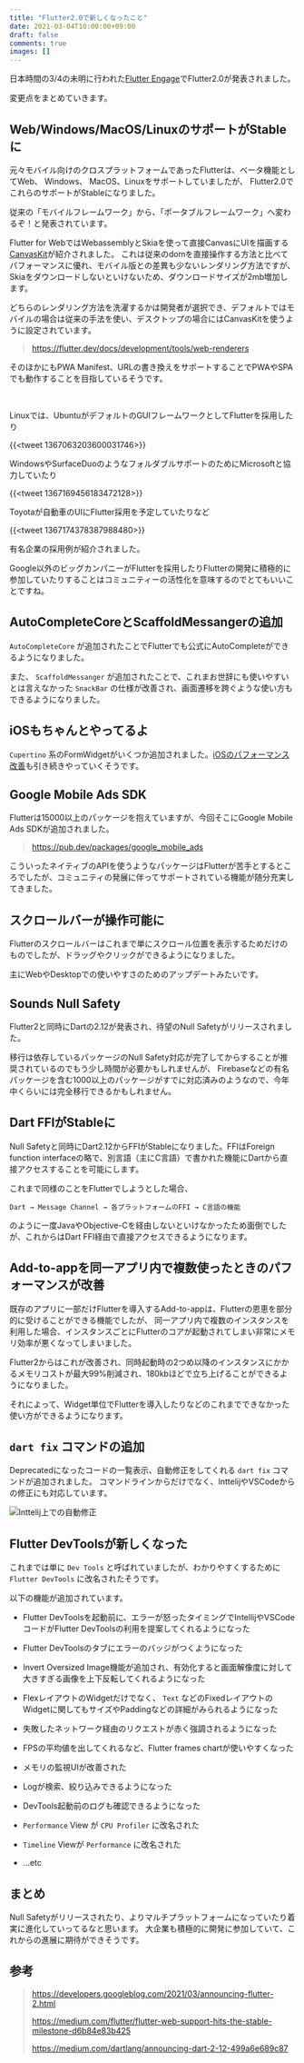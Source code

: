 ```yaml
---
title: "Flutter2.0で新しくなったこと"
date: 2021-03-04T10:00:00+09:00
draft: false
comments: true
images: []
---
```


日本時間の3/4の未明に行われた[Flutter Engage](https://events.flutter.dev/)でFlutter2.0が発表されました。

変更点をまとめていきます。

## Web/Windows/MacOS/LinuxのサポートがStableに
元々モバイル向けのクロスプラットフォームであったFlutterは、ベータ機能としてWeb、 Windows、 MacOS、Linuxをサポートしていましたが、
Flutter2.0でこれらのサポートがStableになりました。

従来の「モバイルフレームワーク」から、「ポータブルフレームワーク」へ変わるぞ！と発表されています。

Flutter for WebではWebassemblyとSkiaを使って直接CanvasにUIを描画する[CanvasKit](https://skia.org/user/modules/canvaskit)が紹介されました。
これは従来のdomを直接操作する方法と比べてパフォーマンスに優れ、モバイル版との差異も少ないレンダリング方法ですが、
Skiaをダウンロードしないといけないため、ダウンロードサイズが2mb増加します。

どちらのレンダリング方法を洗濯するかは開発者が選択でき、デフォルトではモバイルの場合は従来の手法を使い、デスクトップの場合にはCanvasKitを使うように設定されています。

> https://flutter.dev/docs/development/tools/web-renderers

そのほかにもPWA Manifest、URLの書き換えをサポートすることでPWAやSPAでも動作することを目指しているそうです。

<br/>

Linuxでは、UbuntuがデフォルトのGUIフレームワークとしてFlutterを採用したり

{{<tweet 1367063203600031746>}}

WindowsやSurfaceDuoのようなフォルダブルサポートのためにMicrosoftと協力していたり

{{<tweet 1367169456183472128>}}

Toyotaが自動車のUIにFlutter採用を予定していたりなど

{{<tweet 1367174378387988480>}}

有名企業の採用例が紹介されました。

Google以外のビッグカンパニーがFlutterを採用したりFlutterの開発に積極的に参加していたりすることはコミュニティーの活性化を意味するのでとてもいいことですね。

## AutoCompleteCoreとScaffoldMessangerの追加
`AutoCompleteCore` が追加されたことでFlutterでも公式にAutoCompleteができるようになりました。

また、 `ScaffoldMessanger` が追加されたことで、これまお世辞にも使いやすいとは言えなかった `SnackBar` の仕様が改善され、画面遷移を跨ぐような使い方もできるようになりました。

## iOSもちゃんとやってるよ
`Cupertino` 系のFormWidgetがいくつか追加されました。[iOSのパフォーマンス改善](https://github.com/flutter/flutter/issues/60267#issuecomment-762786388)も引き続きやっていくそうです。

## Google Mobile Ads SDK
Flutterは15000以上のパッケージを抱えていますが、今回そこにGoogle Mobile Ads SDKが追加されました。

> https://pub.dev/packages/google_mobile_ads

こういったネイティブのAPIを使うようなパッケージはFlutterが苦手とするところでしたが、コミュニティの発展に伴ってサポートされている機能が随分充実してきました。

## スクロールバーが操作可能に
Flutterのスクロールバーはこれまで単にスクロール位置を表示するためだけのものでしたが、ドラッグやクリックができるようになりました。

主にWebやDesktopでの使いやすさのためのアップデートみたいです。

## Sounds Null Safety
Flutter2と同時にDartの2.12が発表され、待望のNull Safetyがリリースされました。

移行は依存しているパッケージのNull Safety対応が完了してからすることが推奨されているのでもう少し時間が必要かもしれませんが、
Firebaseなどの有名パッケージを含む1000以上のパッケージがすでに対応済みのようなので、今年中くらいには完全移行できるかもしれません。

## Dart FFIがStableに
Null Safetyと同時にDart2.12からFFIがStableになりました。FFIはForeign function interfaceの略で、別言語（主にC言語）で書かれた機能にDartから直接アクセスすることを可能にします。

これまで同様のことをFlutterでしようとした場合、

```
Dart → Message Channel → 各プラットフォームのFFI → C言語の機能
```

のように一度JavaやObjective-Cを経由しないといけなかったため面倒でしたが、これからはDart FFI経由で直接アクセスできるようになります。

## Add-to-appを同一アプリ内で複数使ったときのパフォーマンスが改善
既存のアプリに一部だけFlutterを導入するAdd-to-appは、Flutterの恩恵を部分的に受けることができる機能でしたが、
同一アプリ内で複数のインスタンスを利用した場合、インスタンスごとにFlutterのコアが起動されてしまい非常にメモリ効率が悪くなってしまいました。

Flutter2からはこれが改善され、同時起動時の2つめ以降のインスタンスにかかるメモリコストが最大99%削減され、180kbほどで立ち上げることができるようになりました。

それによって、Widget単位でFlutterを導入したりなどのこれまでできなかった使い方ができるようになります。


## `dart fix` コマンドの追加

Deprecatedになったコードの一覧表示、自動修正をしてくれる  `dart fix` コマンドが追加されました。
コマンドラインからだけでなく、InttelijやVSCodeからの修正にも対応しています。

![Inttelij上での自動修正](https://miro.medium.com/max/1204/0*I9GWJb-XsUhJUKrH)

## Flutter DevToolsが新しくなった

これまでは単に `Dev Tools` と呼ばれていましたが、わかりやすくするために `Flutter DevTools` に改名されたそうです。

以下の機能が追加されています。

- Flutter DevToolsを起動前に、エラーが怒ったタイミングでIntellijやVSCodeコードがFlutter DevToolsの利用を提案してくれるようになった

- Flutter DevToolsのタブにエラーのバッジがつくようになった

- Invert Oversized Image機能が追加され、有効化すると画面解像度に対して大きすぎる画像を上下反転してくれるようになった

- FlexレイアウトのWidgetだけでなく、 `Text` などのFixedレイアウトのWidgetに関してもサイズやPaddingなどの詳細がみられるようになった

- 失敗したネットワーク経由のリクエストが赤く強調されるようになった

- FPSの平均値を出してくれるなど、Flutter frames chartが使いやすくなった

- メモリの監視UIが改善された

- Logが検索、絞り込みできるようになった

- DevTools起動前のログも確認できるようになった

- `Performance` View が `CPU Profiler` に改名された

- `Timeline` Viewが `Performance` に改名された

- ...etc

## まとめ
Null Safetyがリリースされたり、よりマルチプラットフォームになっていたり着実に進化していってるなと思います。
大企業も積極的に開発に参加していて、これからの進展に期待ができそうです。

## 参考

> https://developers.googleblog.com/2021/03/announcing-flutter-2.html
>
> https://medium.com/flutter/flutter-web-support-hits-the-stable-milestone-d6b84e83b425
>
> https://medium.com/dartlang/announcing-dart-2-12-499a6e689c87

